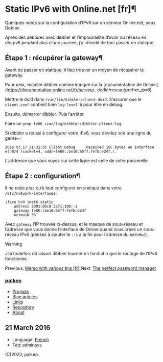# Static IPv6 with Online.net [fr]¶

Quelques notes sur la configuration d’IPv6 sur un serveur Online.net, sous
Debian.

Après des déboires avec dibbler et l’impossibilité d’avoir du réseau en dhcpv6
pendant plus d’une journée, j’ai décidé de tout passer en statique.

## Étape 1 : récupérer la gateway¶

Avant de passer en statique, il faut trouver un moyen de récupérer la gateway.

Pour cela, installer dibbler comme indiqué sur la [documentation de
Online.](https://documentation.online.net/fr/serveur-
dedie/reseau/prefixe_ipv6)

Mettre le duid dans `/var/lib/dibbler/client-duid`. S’assurer que le
`client.conf` contient bien `log-level 8` pour être en debug.

Ensuite, démarrer dibbler. Puis l’arrêter.

Faire un `grep fe80 /var/log/dibbler/dibbler-client.log`.

Si dibbler a réussi à configurer votre IPv6, vous devriez voir une ligne du
genre~:

    
    
    2016.03.17 21:31:35 Client Debug     Received 166 bytes on interface eth0/4 (socket=4, addr=fe80::be16:65ff:fefb:e24f.).
    

L’addresse que vous voyez sur cette ligne est celle de votre passerelle.

## Étape 2 : configuration¶

Il ne reste plus qu’à tout configurer en statique dans votre
`/etc/network/interfaces`:

    
    
    iface br0 inet6 static
        address 2001:0bc8:3a71:100::1
        gateway fe80::be16:65ff:fefb:e24f
        netmask 56
    

Avec `gateway` l’IP trouvée ci-dessus, et le masque de sous-réseau et
l’adresse que vous donne l’interface de Online quand vous créez un sous-réseau
IPv6 (pensez à ajouter le `::1` à la fin pour l’adresse du serveur).

Warning

J’ai toutefois dû laisser dibbler tourner en fond afin que le routage de
l’IPv6 fonctionne.

Previous: [ Memo with various tips [fr] ](memo.html)   Next: [ The perfect
password manager ](perfect-password-manager.html)

### [palkeo](../index.html)

  * [Projects](../projets/index.html)
  * [Blog articles](index.html)
  * [Links](http://links.palkeo.com)
  * [Repository](http://repo.palkeo.com/)
  * [About](../about.html)

##  21 March 2016

  * Language: [French](language/french.html)
  * Tag: [adminsys](tag/adminsys.html)

(C)2020, palkeo.

